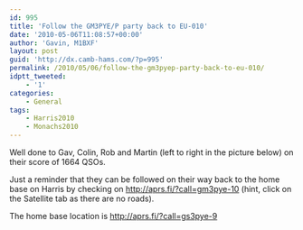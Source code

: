 ```yaml
---
id: 995
title: 'Follow the GM3PYE/P party back to EU-010'
date: '2010-05-06T11:08:57+00:00'
author: 'Gavin, M1BXF'
layout: post
guid: 'http://dx.camb-hams.com/?p=995'
permalink: /2010/05/06/follow-the-gm3pyep-party-back-to-eu-010/
idptt_tweeted:
    - '1'
categories:
    - General
tags:
    - Harris2010
    - Monachs2010
---
```


Well done to Gav, Colin, Rob and Martin (left to right in the picture below) on their score of 1664 QSOs.

Just a reminder that they can be followed on their way back to the home base on Harris by checking on <http://aprs.fi/?call=gm3pye-10> (hint, click on the Satellite tab as there are no roads).

The home base location is <http://aprs.fi/?call=gs3pye-9>